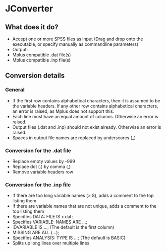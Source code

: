 # JConverter

## What does it do?

- Accept one or more SPSS files as input (Drag and drop onto the executable, or specify manually as commandline parameters)
- Output:
 - Mplus compatible .dat file(s)
 - Mplus compatible .inp file(s)


## Conversion details

### General

- If the first row contains alphabetical characters, then it is assumed to be the variable headers.
  If any other row contains alphabetical characters, an error is raised, as Mplus does not support this.
- Each line must have an equal amount of columns. Otherwise an error is raised.
- Output files (.dat and .inp) should not exist already. Otherwise an error is raised.
- Spaces in output file names are replaced by underscores (_)

### Conversion for the .dat file

- Replace empty values by -999
- Replace dot (.) by comma (,)
- Remove variable headers row

### Conversion for the .inp file

- If there are too long variable names (> 8), adds a comment to the top listing them
- If there are variable names that are not unique, adds a comment to the top listing them
- Specifies DATA: FILE IS x.dat;
- Specifies VARIABLE: NAMES ARE ...;
 - IDVARIABLE IS ...;  (The default is the first column)
 - MISSING ARE ALL (...);
- Specifies ANALYSIS: TYPE IS ...;  (The default is BASIC)
- Splits up long lines over multiple lines
